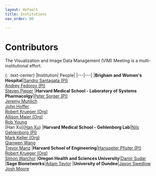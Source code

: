```yaml
---
layout: default
title: Institutions
nav_order: 90

---
```


# Contributors

The Visualization and Image Data Management (VIM) Meeting is a multi-institutional effort.

{: .text-center}
|Institution| People|
|---|---|
|**Brigham and Women's Hospital**|[Sandro Santagata (PI)](https://connects.catalyst.harvard.edu/Profiles/display/Person/28545)<br>[Andrey Fedorov (PI)](http://fedorov.github.io/)<br>[Steven Pieper](https://nac.spl.harvard.edu/people/steve-pieper)
|**Harvard Medical School - Laboratory of Systems Pharmacolgy**|[Peter Sorger (PI)](https://sorger.med.harvard.edu/people/peter-sorger-phd/)<br>[Jeremy Muhlich](https://github.com/jmuhlich)<br>[John Hoffer](https://github.com/thejohnhoffer)<br>[Robert Krueger (Org)](https://kruegert.github.io/)<br>[Allison Maier (Org)](https://labsyspharm.org/people/leadership/)<br>[Rob Young](https://labsyspharm.org/people/research-scientists/)<br>[Han Xu]([Han Xu](https://labsyspharm.org/people/leadership/))
|**Harvard Medical School - Gehlenborg Lab**|[Nils Gehlenborg (PI)](http://gehlenborglab.org/team/members/nils-gehlenborg/)<br>[Mark Keller (Org)](http://gehlenborglab.org/team/members/mark-keller/)<br>[Qianwen Wang](http://gehlenborglab.org/team/members/qianwen-wang/)<br>[Trevor Manz](http://gehlenborglab.org/team/members/trevor-manz/)
|**Harvard School of Engineering**|[Hanspeter Pfister (PI)](https://vcg.seas.harvard.edu/people/hanspeter-pfister)<br>[Robert Krueger (Org)](https://kruegert.github.io/)<br>[Simon Warchol](https://simonwarchol.com/)
|**Oregon Health and Sciences University**|[Damir Sudar](https://github.com/dsudar)
|**Sage Bionetworks**|[Adam Taylor](https://github.com/adamjtaylor)
|**University of Dundee**|[Jason Swedlow](https://www.dundee.ac.uk/people/jason-swedlow)<br>[Josh Moore](https://joshmoore.github.io/)



